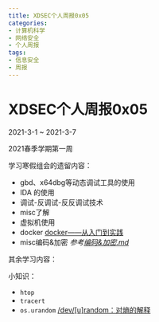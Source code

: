 ```yaml
---
title: XDSEC个人周报0x05
categories: 
- 计算机科学
- 网络安全
- 个人周报
tags: 
- 信息安全
- 周报
---
```


# XDSEC个人周报0x05

2021-3-1 ~ 2021-3-7

2021春季学期第一周

<!--more-->



学习寒假组会的遗留内容：

* gbd、x64dbg等动态调试工具的使用
* IDA 的使用
* 调试-反调试-反反调试技术
* misc了解
* 虚拟机使用
* docker [docker——从入门到实践](https://yeasy.gitbook.io/docker_practice)
* misc编码&加密 *参考[编码&加密.md](内部资料/寒假第三次组会2021-1-25/编码&加密.md)*


其余学习内容：

小知识：

* `htop`
* `tracert`
* `os.urandom` [/dev/[u]random：对熵的解释](https://zhuanlan.zhihu.com/p/37526035)